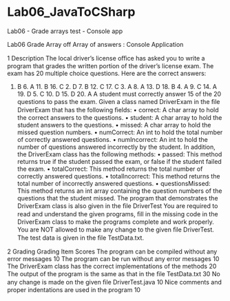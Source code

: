 # Lab06_JavaToCSharp
Lab06 - Grade arrays test - Console app

Lab06 Grade Array off Array of answers : Console Application

1 Description
The local driver’s license oﬃce has asked you to write a program that grades the written portion of the driver’s license exam. The exam has 20 multiple choice questions. Here are the correct answers:
1. B 6. A 11. B 16. C 2. D 7. B 12. C 17. C 3. A 8. A 13. D 18. B 4. A 9. C 14. A 19. D 5. C 10. D 15. D 20. A
A student must correctly answer 15 of the 20 questions to pass the exam.
Given a class named DriverExam in the ﬁle DriverExam that has the following ﬁelds: 
• correct: A char array to hold the correct answers to the questions. 
• student: A char array to hold the student answers to the questions. 
• missed: A char array to hold the missed question numbers. 
• numCorrect: An int to hold the total number of correctly answered questions. 
• numIncorrect: An int to hold the number of questions answered incorrectly by the student. 
In addition, the DriverExam class has the following methods: 
• passed: This method returns true if the student passed the exam, or false if the student failed the exam. 
• totalCorrect: This method returns the total number of correctly answered questions. 
• totalIncorrect: This method returns the total number of incorrectly answered questions. 
• questionsMissed: This method returns an int array containing the question numbers of the questions that the student missed.
The program that demonstrates the DriverExam class is also given in the ﬁle DriverTest You are required to read and understand the given programs, ﬁll in the missing code in the DriverExam class to make the programs complete and work properly. You are NOT allowed to make any change to the given ﬁle DriverTest. The test data is given in the ﬁle TestData.txt.

2 Grading
Grading Item Scores 
The program can be compiled without any error messages 10
The program can be run without any error messages 10 
The DriverExam class has the correct implementations of the methods 20 
The output of the program is the same as that in the ﬁle TestData.txt 30
No any change is made on the given ﬁle DriverTest.java 10 
Nice comments and proper indentations are used in the program 10 
